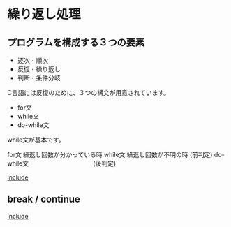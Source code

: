 # 繰り返し処理

## プログラムを構成する３つの要素  

* 逐次・順次
* 反復・繰り返し
* 判断・条件分岐


C言語には反復のために、３つの構文が用意されています。
* for文
* while文
* do-while文

while文が基本です。

for文      繰返し回数が分かっている時
while文    繰返し回数が不明の時 (前判定)
do-while文 　　　　　　　　　　 (後判定)

[include](lecture_2/loop.c)

## break / continue

[include](lecture_2/break_continue.c)
